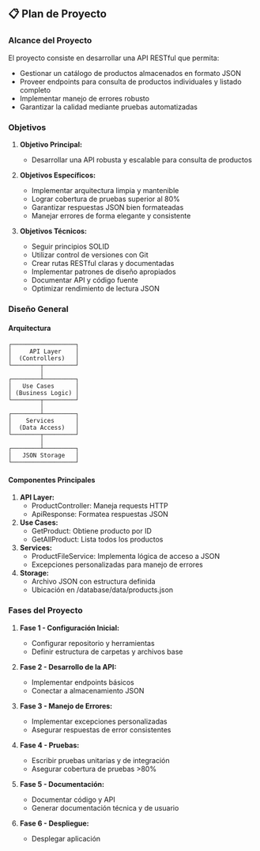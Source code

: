 ## 📋 Plan de Proyecto

### Alcance del Proyecto
El proyecto consiste en desarrollar una API RESTful que permita:
- Gestionar un catálogo de productos almacenados en formato JSON
- Proveer endpoints para consulta de productos individuales y listado completo
- Implementar manejo de errores robusto
- Garantizar la calidad mediante pruebas automatizadas

### Objetivos
1. **Objetivo Principal:**
   - Desarrollar una API robusta y escalable para consulta de productos

2. **Objetivos Específicos:**
   - Implementar arquitectura limpia y mantenible
   - Lograr cobertura de pruebas superior al 80%
   - Garantizar respuestas JSON bien formateadas
   - Manejar errores de forma elegante y consistente

3. **Objetivos Técnicos:**
   - Seguir principios SOLID
   - Utilizar control de versiones con Git
   - Crear rutas RESTful claras y documentadas
   - Implementar patrones de diseño apropiados
   - Documentar API y código fuente
   - Optimizar rendimiento de lectura JSON

### Diseño General
#### Arquitectura
```
┌──────────────────┐
│     API Layer    │
│  (Controllers)   │
└────────┬─────────┘
         │
┌────────┴─────────┐
│   Use Cases      │
│ (Business Logic) │
└────────┬─────────┘
         │
┌────────┴─────────┐
│    Services      │
│  (Data Access)   │
└────────┬─────────┘
         │
┌────────┴─────────┐
│   JSON Storage   │
└──────────────────┘
```
#### Componentes Principales
1. **API Layer:**
   - ProductController: Maneja requests HTTP
   - ApiResponse: Formatea respuestas JSON
2. **Use Cases:**
   - GetProduct: Obtiene producto por ID
   - GetAllProduct: Lista todos los productos
3. **Services:**
   - ProductFileService: Implementa lógica de acceso a JSON
   - Excepciones personalizadas para manejo de errores
4. **Storage:**
   - Archivo JSON con estructura definida
   - Ubicación en /database/data/products.json

### Fases del Proyecto
1. **Fase 1 - Configuración Inicial:**
   - Configurar repositorio y herramientas
   - Definir estructura de carpetas y archivos base

2. **Fase 2 - Desarrollo de la API:**
   - Implementar endpoints básicos
   - Conectar a almacenamiento JSON

3. **Fase 3 - Manejo de Errores:**
   - Implementar excepciones personalizadas
   - Asegurar respuestas de error consistentes

4. **Fase 4 - Pruebas:**
   - Escribir pruebas unitarias y de integración
   - Asegurar cobertura de pruebas >80%

5. **Fase 5 - Documentación:**
   - Documentar código y API
   - Generar documentación técnica y de usuario

6. **Fase 6 - Despliegue:**
   - Desplegar aplicación

   
